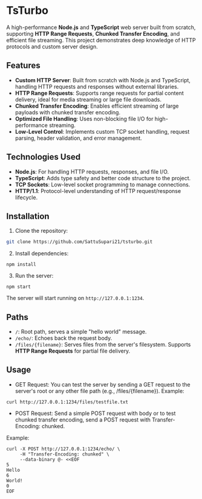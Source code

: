 # TsTurbo

A high-performance **Node.js** and **TypeScript** web server built from scratch, supporting **HTTP Range Requests**, **Chunked Transfer Encoding**, and efficient file streaming. This project demonstrates deep knowledge of HTTP protocols and custom server design.

## Features

- **Custom HTTP Server**: Built from scratch with Node.js and TypeScript, handling HTTP requests and responses without external libraries.
- **HTTP Range Requests**: Supports range requests for partial content delivery, ideal for media streaming or large file downloads.
- **Chunked Transfer Encoding**: Enables efficient streaming of large payloads with chunked transfer encoding.
- **Optimized File Handling**: Uses non-blocking file I/O for high-performance streaming.
- **Low-Level Control**: Implements custom TCP socket handling, request parsing, header validation, and error management.

## Technologies Used

- **Node.js**: For handling HTTP requests, responses, and file I/O.
- **TypeScript**: Adds type safety and better code structure to the project.
- **TCP Sockets**: Low-level socket programming to manage connections.
- **HTTP/1.1**: Protocol-level understanding of HTTP request/response lifecycle.

## Installation

1. Clone the repository:
```bash
git clone https://github.com/SattuSupari21/tsturbo.git
```
2. Install dependencies:
```
npm install
```
3. Run the server:
```
npm start
```
The server will start running on `http://127.0.0.1:1234`.

## Paths

- `/`: Root path, serves a simple "hello world" message.
- `/echo/`: Echoes back the request body.
- `/files/{filename}`: Serves files from the server's filesystem. Supports **HTTP Range Requests** for partial file delivery.

## Usage

- GET Request: You can test the server by sending a GET request to the server's root or any other file path (e.g., /files/{filename}).
Example:
```
curl http://127.0.0.1:1234/files/testfile.txt
```
- POST Request: Send a simple POST request with body or to test chunked transfer encoding, send a POST request with Transfer-Encoding: chunked.

Example:
```
curl -X POST http://127.0.0.1:1234/echo/ \
     -H "Transfer-Encoding: chunked" \
     --data-binary @- <<EOF
5
Hello
6
World!
0
EOF
```
